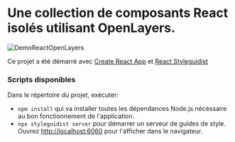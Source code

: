 # Une collection de composants React isolés utilisant OpenLayers.

![DemoReactOpenLayers](https://user-images.githubusercontent.com/44428775/56866460-b068f900-69d9-11e9-932c-35f2417f91c6.gif)

Ce projet a été démarré avec [Create React App](https://github.com/facebook/create-react-app) et [React Styleguidist](https://react-styleguidist.js.org/)

### Scripts disponibles

Dans le répertoire du projet, exécuter:
-  `npm install` qui va installer toutes les dépendances Node.js nécéssaire au bon fonctionnement de l'application.
-  `npx styleguidist server` pour démarrer un serveur de guides de style. Ouvrez [http://localhost:6060](http://localhost:6060) pour l'afficher dans le navigateur.


